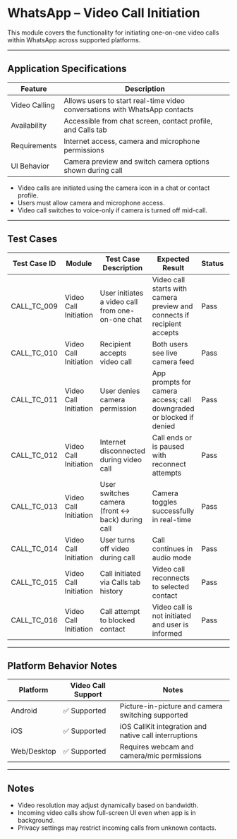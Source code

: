 # WhatsApp – Video Call Initiation

This module covers the functionality for initiating one-on-one video calls within WhatsApp across supported platforms.

---

## Application Specifications

| Feature           | Description                                                                 |
|------------------|-----------------------------------------------------------------------------|
| Video Calling     | Allows users to start real-time video conversations with WhatsApp contacts |
| Availability      | Accessible from chat screen, contact profile, and Calls tab                |
| Requirements      | Internet access, camera and microphone permissions                         |
| UI Behavior       | Camera preview and switch camera options shown during call                 |

- Video calls are initiated using the camera icon in a chat or contact profile.
- Users must allow camera and microphone access.
- Video call switches to voice-only if camera is turned off mid-call.

---

## Test Cases

| Test Case ID      | Module                | Test Case Description                                                       | Expected Result                                                            | Status | Priority | Notes                         |
|-------------------|-----------------------|------------------------------------------------------------------------------|-----------------------------------------------------------------------------|--------|----------|-------------------------------|
| CALL_TC_009        | Video Call Initiation | User initiates a video call from one-on-one chat                            | Video call starts with camera preview and connects if recipient accepts    | Pass   | High     |                               |
| CALL_TC_010        | Video Call Initiation | Recipient accepts video call                                                | Both users see live camera feed                                            | Pass   | High     |                               |
| CALL_TC_011        | Video Call Initiation | User denies camera permission                                               | App prompts for camera access; call downgraded or blocked if denied        | Pass   | High     |                               |
| CALL_TC_012        | Video Call Initiation | Internet disconnected during video call                                     | Call ends or is paused with reconnect attempts                             | Pass   | High     |                               |
| CALL_TC_013        | Video Call Initiation | User switches camera (front ↔ back) during call                             | Camera toggles successfully in real-time                                   | Pass   | Medium   |                               |
| CALL_TC_014        | Video Call Initiation | User turns off video during call                                            | Call continues in audio mode                                               | Pass   | Medium   |                               |
| CALL_TC_015        | Video Call Initiation | Call initiated via Calls tab history                                        | Video call reconnects to selected contact                                  | Pass   | Low      |                               |
| CALL_TC_016        | Video Call Initiation | Call attempt to blocked contact                                             | Video call is not initiated and user is informed                           | Pass   | Medium   |                               |

---

## Platform Behavior Notes

| Platform     | Video Call Support | Notes                                                    |
|--------------|--------------------|----------------------------------------------------------|
| Android      | ✅ Supported       | Picture-in-picture and camera switching supported        |
| iOS          | ✅ Supported       | iOS CallKit integration and native call interruptions    |
| Web/Desktop  | ✅ Supported       | Requires webcam and camera/mic permissions               |

---

## Notes

- Video resolution may adjust dynamically based on bandwidth.
- Incoming video calls show full-screen UI even when app is in background.
- Privacy settings may restrict incoming calls from unknown contacts.
